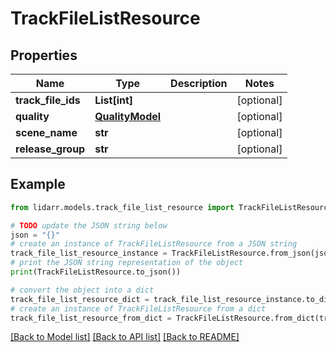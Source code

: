 # TrackFileListResource


## Properties

Name | Type | Description | Notes
------------ | ------------- | ------------- | -------------
**track_file_ids** | **List[int]** |  | [optional] 
**quality** | [**QualityModel**](QualityModel.md) |  | [optional] 
**scene_name** | **str** |  | [optional] 
**release_group** | **str** |  | [optional] 

## Example

```python
from lidarr.models.track_file_list_resource import TrackFileListResource

# TODO update the JSON string below
json = "{}"
# create an instance of TrackFileListResource from a JSON string
track_file_list_resource_instance = TrackFileListResource.from_json(json)
# print the JSON string representation of the object
print(TrackFileListResource.to_json())

# convert the object into a dict
track_file_list_resource_dict = track_file_list_resource_instance.to_dict()
# create an instance of TrackFileListResource from a dict
track_file_list_resource_from_dict = TrackFileListResource.from_dict(track_file_list_resource_dict)
```
[[Back to Model list]](../README.md#documentation-for-models) [[Back to API list]](../README.md#documentation-for-api-endpoints) [[Back to README]](../README.md)


